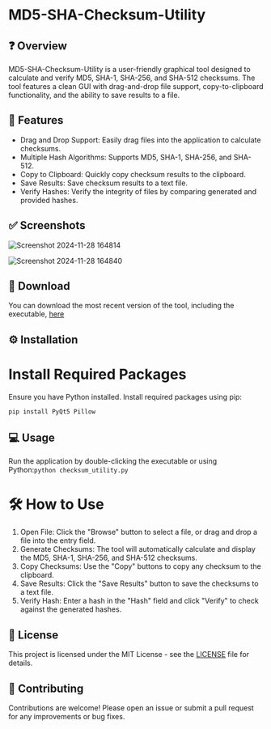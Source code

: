 # MD5-SHA-Checksum-Utility


## ❓ Overview
MD5-SHA-Checksum-Utility is a user-friendly graphical tool designed to calculate and verify MD5, SHA-1, SHA-256, and SHA-512 checksums. The tool features a clean GUI with drag-and-drop file support, copy-to-clipboard functionality, and the ability to save results to a file.

## 💪 Features

- Drag and Drop Support: Easily drag files into the application to calculate checksums.
- Multiple Hash Algorithms: Supports MD5, SHA-1, SHA-256, and SHA-512.
- Copy to Clipboard: Quickly copy checksum results to the clipboard.
- Save Results: Save checksum results to a text file.
- Verify Hashes: Verify the integrity of files by comparing generated and provided hashes.

## ✅ Screenshots

![Screenshot 2024-11-28 164814](https://github.com/user-attachments/assets/dca14d3b-40e7-474b-ab78-bfc213b663ae)

![Screenshot 2024-11-28 164840](https://github.com/user-attachments/assets/9532c657-1538-4b27-851e-c87c96abf5fd)


## 🔽 Download
 You can download the most recent version of the tool, including the executable, [here](https://github.com/oop7/MD5-SHA-Checksum-Utility/releases)
 
## ⚙️  Installation

# Install Required Packages
Ensure you have Python installed. Install required packages using pip:
```bash
pip install PyQt5 Pillow
```

## 💻 Usage

 Run the application by double-clicking the executable or using Python:`python checksum_utility.py`
 
# 🛠️  How to Use

1. Open File: Click the "Browse" button to select a file, or drag and drop a file into the entry field.
2. Generate Checksums: The tool will automatically calculate and display the MD5, SHA-1, SHA-256, and SHA-512 checksums.
3. Copy Checksums: Use the "Copy" buttons to copy any checksum to the clipboard.
4. Save Results: Click the "Save Results" button to save the checksums to a text file.
5. Verify Hash: Enter a hash in the "Hash" field and click "Verify" to check against the generated hashes.

## 📜 License

This project is licensed under the MIT License - see the [LICENSE](https://github.com/oop7/MD5-SHA-Checksum-Utility/blob/main/LICENSE) file for details.

## 📙 Contributing
Contributions are welcome! Please open an issue or submit a pull request for any improvements or bug fixes.




